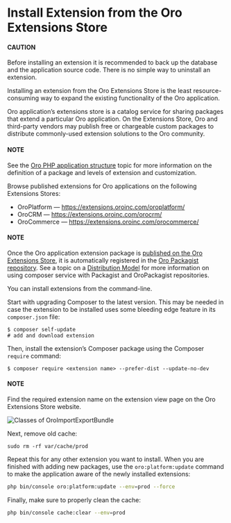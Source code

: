 <a id="admin-package-manager"></a>

<a id="dev-cookbook-framework-how-to-manage-extensions"></a>

<a id="cookbook-extensions-composer"></a>

<a id="index-0"></a>

# Install Extension from the Oro Extensions Store

#### CAUTION
Before installing an extension it is recommended to back up the database and the application
source code. There is no simple way to uninstall an extension.

Installing an extension from the Oro Extensions Store is the least resource-consuming way to expand the existing functionality of the Oro application.

Oro application’s extensions store is a catalog service for sharing packages that extend a particular Oro application. On the Extensions Store, Oro and third-party vendors may publish free or chargeable custom packages to distribute commonly-used extension solutions to the Oro community.

#### NOTE
See the [Oro PHP application structure](../architecture/structure/index.md#architecture-oro-php-application-structure) topic for more information on the definition of a package and levels of extension and customization.

Browse published extensions for Oro applications on the following Extensions Stores:

* OroPlatform — <a href="https://extensions.oroinc.com/oroplatform/" target="_blank">https://extensions.oroinc.com/oroplatform/</a>
* OroCRM — <a href="https://extensions.oroinc.com/orocrm/" target="_blank">https://extensions.oroinc.com/orocrm/</a>
* OroCommerce — <a href="https://extensions.oroinc.com/orocommerce/" target="_blank">https://extensions.oroinc.com/orocommerce/</a>

#### NOTE
Once the Oro application extension package is [published on the Oro Extensions Store](add-extension.md#dev-extend-how-to-publish-extension-on-the-marketplace), it is automatically registered in the <a href="https://packagist.oroinc.com/" target="_blank">Oro Packagist repository</a>. See a topic on a [Distribution Model](../architecture/structure/index.md#architecture-oro-php-application-structure) for more information on using composer service with Packagist and OroPackagist repositories.

You can install extensions from the command-line.

Start with upgrading Composer to the latest version. This may be needed in case the extension to be
installed uses some bleeding edge feature in its `composer.json` file:

```none
$ composer self-update
# add and download extension
```

Then, install the extension’s Composer package using the Composer `require` command:

```none
$ composer require <extension name> --prefer-dist --update-no-dev
```

#### NOTE
Find the required extension name on the extension view page on the Oro Extensions Store website.

![Classes of OroImportExportBundle](img/backend/extension/extension_name.png)

Next, remove old cache:

```none
sudo rm -rf var/cache/prod
```

Repeat this for any other extension you want to install. When you are finished with adding new
packages, use the `oro:platform:update` command to make the application aware of the newly
installed extensions:

```bash
php bin/console oro:platform:update --env=prod --force
```

Finally, make sure to properly clean the cache:

```bash
php bin/console cache:clear --env=prod
```

<!-- Frontend -->
